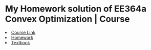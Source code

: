 # My Homework solution of EE364a Convex Optimization | Course

<li><a href="https://web.stanford.edu/class/ee364a/">Course Link</a>
<li><a href="https://web.stanford.edu/class/ee364a/homework.html">Homework</a>
<li><a href="https://stanford.edu/~boyd/cvxbook/">Textbook</a>
